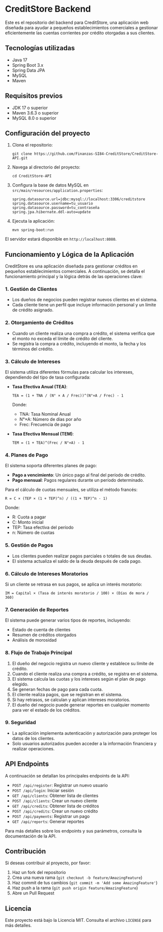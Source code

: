 # CreditStore Backend

Este es el repositorio del backend para CreditStore, una aplicación web diseñada para ayudar a pequeños establecimientos comerciales a gestionar eficientemente las cuentas corrientes por crédito otorgadas a sus clientes.

## Tecnologías utilizadas

- Java 17
- Spring Boot 3.x
- Spring Data JPA
- MySQL
- Maven

## Requisitos previos

- JDK 17 o superior
- Maven 3.6.3 o superior
- MySQL 8.0 o superior

## Configuración del proyecto

1. Clona el repositorio:
   ```
   git clone https://github.com/Finanzas-SI84-CreditStore/CreditStore-API.git
   ```

2. Navega al directorio del proyecto:
   ```
   cd CreditStore-API
   ```

3. Configura la base de datos MySQL en `src/main/resources/application.properties`:
   ```properties
   spring.datasource.url=jdbc:mysql://localhost:3306/creditstore
   spring.datasource.username=tu_usuario
   spring.datasource.password=tu_contraseña
   spring.jpa.hibernate.ddl-auto=update
   ```

4. Ejecuta la aplicación:
   ```
   mvn spring-boot:run
   ```

El servidor estará disponible en `http://localhost:8080`.

## Funcionamiento y Lógica de la Aplicación

CreditStore es una aplicación diseñada para gestionar créditos en pequeños establecimientos comerciales. A continuación, se detalla el funcionamiento principal y la lógica detrás de las operaciones clave:

### 1. Gestión de Clientes

- Los dueños de negocios pueden registrar nuevos clientes en el sistema.
- Cada cliente tiene un perfil que incluye información personal y un límite de crédito asignado.

### 2. Otorgamiento de Créditos

- Cuando un cliente realiza una compra a crédito, el sistema verifica que el monto no exceda el límite de crédito del cliente.
- Se registra la compra a crédito, incluyendo el monto, la fecha y los términos del crédito.

### 3. Cálculo de Intereses

El sistema utiliza diferentes fórmulas para calcular los intereses, dependiendo del tipo de tasa configurada:

- **Tasa Efectiva Anual (TEA)**:
  ```
  TEA = (1 + TNA / (N° × A / Frec))^(N°×A / Frec) - 1
  ```
  Donde:
    - TNA: Tasa Nominal Anual
    - N°×A: Número de días por año
    - Frec: Frecuencia de pago

- **Tasa Efectiva Mensual (TEM)**:
  ```
  TEM = (1 + TEA)^(Frec / N°×A) - 1
  ```

### 4. Planes de Pago

El sistema soporta diferentes planes de pago:

- **Pago a vencimiento**: Un único pago al final del período de crédito.
- **Pago mensual**: Pagos regulares durante un período determinado.

Para el cálculo de cuotas mensuales, se utiliza el método francés:

```
R = C × (TEP × (1 + TEP)^n) / ((1 + TEP)^n - 1)
```
Donde:
- R: Cuota a pagar
- C: Monto inicial
- TEP: Tasa efectiva del período
- n: Número de cuotas

### 5. Gestión de Pagos

- Los clientes pueden realizar pagos parciales o totales de sus deudas.
- El sistema actualiza el saldo de la deuda después de cada pago.

### 6. Cálculo de Intereses Moratorios

Si un cliente se retrasa en sus pagos, se aplica un interés moratorio:

```
IM = Capital × (Tasa de interés moratorio / 100) × (Días de mora / 360)
```

### 7. Generación de Reportes

El sistema puede generar varios tipos de reportes, incluyendo:
- Estado de cuenta de clientes
- Resumen de créditos otorgados
- Análisis de morosidad

### 8. Flujo de Trabajo Principal

1. El dueño del negocio registra un nuevo cliente y establece su límite de crédito.
2. Cuando el cliente realiza una compra a crédito, se registra en el sistema.
3. El sistema calcula las cuotas y los intereses según el plan de pago elegido.
4. Se generan fechas de pago para cada cuota.
5. El cliente realiza pagos, que se registran en el sistema.
6. Si hay retrasos, se calculan y aplican intereses moratorios.
7. El dueño del negocio puede generar reportes en cualquier momento para ver el estado de los créditos.

### 9. Seguridad

- La aplicación implementa autenticación y autorización para proteger los datos de los clientes.
- Solo usuarios autorizados pueden acceder a la información financiera y realizar operaciones.

## API Endpoints

A continuación se detallan los principales endpoints de la API:

- `POST /api/register`: Registrar un nuevo usuario
- `POST /api/login`: Iniciar sesión
- `GET /api/clients`: Obtener lista de clientes
- `POST /api/clients`: Crear un nuevo cliente
- `GET /api/credits`: Obtener lista de créditos
- `POST /api/credits`: Crear un nuevo crédito
- `POST /api/payments`: Registrar un pago
- `GET /api/reports`: Generar reportes

Para más detalles sobre los endpoints y sus parámetros, consulta la documentación de la API.

## Contribución

Si deseas contribuir al proyecto, por favor:

1. Haz un fork del repositorio
2. Crea una nueva rama (`git checkout -b feature/AmazingFeature`)
3. Haz commit de tus cambios (`git commit -m 'Add some AmazingFeature'`)
4. Haz push a la rama (`git push origin feature/AmazingFeature`)
5. Abre un Pull Request

## Licencia

Este proyecto está bajo la Licencia MIT. Consulta el archivo `LICENSE` para más detalles.